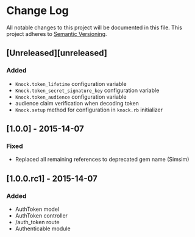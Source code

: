 # Change Log
All notable changes to this project will be documented in this file.
This project adheres to [Semantic Versioning](http://semver.org/).

## [Unreleased][unreleased]
### Added
- `Knock.token_lifetime` configuration variable
- `Knock.token_secret_signature_key` configuration variable
- `Knock.token_audience` configuration variable
- audience claim verification when decoding token
- `Knock.setup` method for configuration in `knock.rb` initializer

## [1.0.0] - 2015-14-07
### Fixed
- Replaced all remaining references to deprecated gem name (Simsim)

## [1.0.0.rc1] - 2015-14-07
### Added
- AuthToken model
- AuthToken controller
- /auth_token route
- Authenticable module
